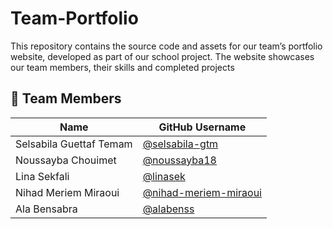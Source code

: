 # Team-Portfolio
This repository contains the source code and assets for our team’s portfolio website, developed as part of our school project. The website showcases our team members, their skills and completed projects

## 👥 Team Members
| Name | GitHub Username |
|------|------------------|
| Selsabila Guettaf Temam | [@selsabila-gtm](https://github.com/selsabila-gtm) |
| Noussayba Chouimet | [@noussayba18](https://github.com/noussayba18) |
| Lina Sekfali | [@linasek](https://github.com/linasek) |
| Nihad Meriem Miraoui | [@nihad-meriem-miraoui](https://github.com/nihad-meriem-miraoui) |
| Ala Bensabra | [@alabenss](https://github.com/alabenss) |
